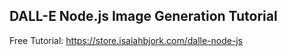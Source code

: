 ## DALL-E Node.js Image Generation Tutorial

Free Tutorial: https://store.isaiahbjork.com/dalle-node-js
